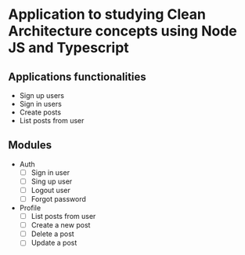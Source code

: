 # Application to studying Clean Architecture concepts using Node JS and Typescript

## Applications functionalities

- Sign up users
- Sign in users
- Create posts
- List posts from user

## Modules
- Auth
  - [ ] Sign in user
  - [ ] Sing up user
  - [ ] Logout user
  - [ ] Forgot password

- Profile
  - [ ] List posts from user
  - [ ] Create a new post
  - [ ] Delete a post
  - [ ] Update a post